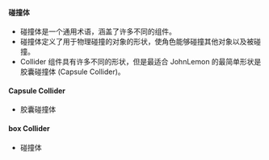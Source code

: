 #### 碰撞体
* 碰撞体是一个通用术语，涵盖了许多不同的组件。
* 碰撞体定义了用于物理碰撞的对象的形状，使角色能够碰撞其他对象以及被碰撞。
* Collider 组件具有许多不同的形状，但是最适合 JohnLemon 的最简单形状是胶囊碰撞体 (Capsule Collider)。


#### Capsule Collider
* 胶囊碰撞体 

#### box Collider
* 碰撞体



